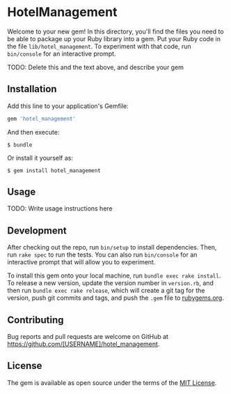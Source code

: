 # HotelManagement

Welcome to your new gem! In this directory, you'll find the files you need to be able to package up your Ruby library into a gem. Put your Ruby code in the file `lib/hotel_management`. To experiment with that code, run `bin/console` for an interactive prompt.

TODO: Delete this and the text above, and describe your gem

## Installation

Add this line to your application's Gemfile:

```ruby
gem 'hotel_management'
```

And then execute:

    $ bundle

Or install it yourself as:

    $ gem install hotel_management

## Usage

TODO: Write usage instructions here

## Development

After checking out the repo, run `bin/setup` to install dependencies. Then, run `rake spec` to run the tests. You can also run `bin/console` for an interactive prompt that will allow you to experiment.

To install this gem onto your local machine, run `bundle exec rake install`. To release a new version, update the version number in `version.rb`, and then run `bundle exec rake release`, which will create a git tag for the version, push git commits and tags, and push the `.gem` file to [rubygems.org](https://rubygems.org).

## Contributing

Bug reports and pull requests are welcome on GitHub at https://github.com/[USERNAME]/hotel_management.

## License

The gem is available as open source under the terms of the [MIT License](https://opensource.org/licenses/MIT).

